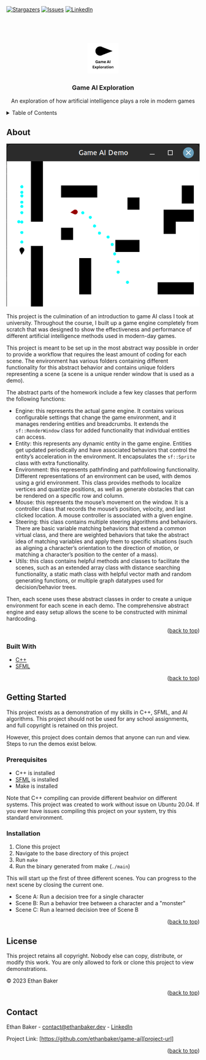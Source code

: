 <!--
  Created by: Ethan Baker (contact@ethanbaker.dev)
  
  Adapted from:
    https://github.com/othneildrew/Best-README-Template/
-->

<div id="top"></div>


<!-- PROJECT SHIELDS/BUTTONS -->
[![Stargazers][stars-shield]][stars-url]
[![Issues][issues-shield]][issues-url]
[![LinkedIn][linkedin-shield]][linkedin-url]

<br><br>

<!-- PROJECT SPECIFIC BUTTONS -->

<!-- PROJECT LOGO -->
<br>
<div align="center">
  <a href="https://github.com/ethanbaker/game-ai">
    <img src="./docs/logo.png" alt="Logo" width="80" height="80">
  </a>

  <h3 align="center">Game AI Exploration</h3>

  <p align="center">
    An exploration of how artificial intelligence plays a role in modern games
  </p>
</div>


<!-- TABLE OF CONTENTS -->
<details>
  <summary>Table of Contents</summary>
  <ol>
    <li>
      <a href="#about-the-project">About</a>
      <ul>
        <li><a href="#built-with">Built With</a></li>
      </ul>
    </li>
    <li>
      <a href="#getting-started">Getting Started</a>
      <ul>
        <li><a href="#prerequisites">Prerequisites</a></li>
        <li><a href="#installation">Installation</a></li>
      </ul>
    </li>
    <li><a href="#license">License</a></li>
    <li><a href="#contact">Contact</a></li>
  </ol>
</details>


<!-- ABOUT -->
## About

![Project demonstration image](./docs/demonstration.png)

This project is the culmination of an introduction to game AI class I took at university. Throughout the course, I built up a game engine completely from scratch that was designed to show the effectiveness and performance of different artificial intelligence methods used in modern-day games.

This project is meant to be set up in the most abstract way possible in order to provide a workflow that requires the least amount of coding for each scene. The environment has various folders containing different functionality for this abstract behavior and contains unique folders representing a scene (a scene is a unique render window that is used as a demo).

The abstract parts of the homework include a few key classes that perform the following functions:

* Engine: this represents the actual game engine. It contains various configurable settings that change the game environment, and it manages rendering entities and breadcrumbs. It extends the `sf::RenderWindow` class for added functionality that individual entities can access.
* Entity: this represents any dynamic entity in the game engine. Entities get updated periodically and have associated behaviors that control the entity’s acceleration in the environment. It encapsulates the `sf::Sprite` class with extra functionality.
* Environment: this represents pathfinding and pathfollowing functionality. Different representations of an environment can be used, with demos using a grid environment. This class provides methods to localize vertices and quantize positions, as well as generate obstacles that can be rendered on a specific row and column. 
* Mouse: this represents the mouse’s movement on the window. It is a controller class that records the mouse’s position, velocity, and last clicked location. A mouse controller is associated with a given engine.
* Steering: this class contains multiple steering algorithms and behaviors. There are basic variable matching behaviors that extend a common virtual class, and there are weighted behaviors that take the abstract idea of matching variables and apply them to specific situations (such as aligning a character’s orientation to the direction of motion, or matching a character’s position to the center of a mass).
* Utils: this class contains helpful methods and classes to facilitate the scenes, such as an extended array class with distance searching functionality, a static math class with helpful vector math and random generating functions, or multiple graph datatypes used for decision/behavior trees.

Then, each scene uses these abstract classes in order to create a unique environment for each scene in each demo. The comprehensive abstract engine and easy setup allows the scene to be constructed with minimal hardcoding. 

<p align="right">(<a href="#top">back to top</a>)</p>


### Built With

* [C++][tool-1-url]
* [SFML][tool-2-url]

<p align="right">(<a href="#top">back to top</a>)</p>


<!-- GETTING STARTED -->
## Getting Started

This project exists as a demonstration of my skills in C++, SFML, and AI algorithms. This project should not be used for any school assignments, and full copyright is retained on this project. 

However, this project does contain demos that anyone can run and view. Steps to run the demos exist below.

### Prerequisites

* C++ is installed
* [SFML](https://www.sfml-dev.org/download.php) is installed
* Make is installed

Note that C++ compiling can provide different beahvior on different systems. This project was created to work without issue on Ubuntu 20.04. If you ever have issues compiling this project on your system, try this standard environment.

### Installation

1. Clone this project
1. Navigate to the base directory of this project
1. Run `make`
1. Run the binary generated from make (`./main`)

This will start up the first of three different scenes. You can progress to the next scene by closing the current one.

* Scene A: Run a decision tree for a single character
* Scene B: Run a behavior tree between a character and a "monster"
* Scene C: Run a learned decision tree of Scene B

<p align="right">(<a href="#top">back to top</a>)</p>


<!-- LICENSE -->
## License

This project retains all copyright. Nobody else can copy, distribute, or modify this work. You are only allowed to fork or clone this project to view demonstrations.

&copy; 2023 Ethan Baker

<p align="right">(<a href="#top">back to top</a>)</p>


<!-- CONTACT -->
## Contact

Ethan Baker - [contact@ethanbaker.dev](mailto:contact@ethanbaker.dev) - [LinkedIn][linkedin-url]

Project Link: [https://github.com/ethanbaker/game-ai][project-url]

<p align="right">(<a href="#top">back to top</a>)</p>


<!-- MARKDOWN LINKS & IMAGES -->
<!-- https://www.markdownguide.org/basic-syntax/#reference-style-links -->
[contributors-shield]: https://img.shields.io/github/contributors/ethanbaker/game-ai.svg?style=for-the-badge
[forks-shield]: https://img.shields.io/github/forks/ethanbaker/game-ai.svg?style=for-the-badge
[stars-shield]: https://img.shields.io/github/stars/ethanbaker/game-ai.svg?style=for-the-badge
[issues-shield]: https://img.shields.io/github/issues/ethanbaker/game-ai.svg?style=for-the-badge
[license-shield]: https://img.shields.io/github/license/ethanbaker/game-ai.svg?style=for-the-badge
[linkedin-shield]: https://img.shields.io/badge/-LinkedIn-black.svg?style=for-the-badge&logo=linkedin&colorB=555

[contributors-url]: <https://github.com/ethanbaker/game-ai/graphs/contributors>
[forks-url]: <https://github.com/ethanbaker/game-ai/network/members>
[stars-url]: <https://github.com/ethanbaker/game-ai/stargazers>
[issues-url]: <https://github.com/ethanbaker/game-ai/issues>
[pulls-url]: <https://github.com/ethanbaker/game-ai/pulls>
[license-url]: <https://github.com/ethanbaker/game-ai/blob/master/LICENSE>
[linkedin-url]: <https://linkedin.com/in/ethandbaker>
[twitter-url]: <https://twitter.com/_ethanbaker>
[project-url]: <https://github.com/ethanbaker/game-ai>

[conventional-commits-url]: <https://www.conventionalcommits.org/en/v1.0.0/#summary>
[conventional-branches-url]: <https://docs.microsoft.com/en-us/azure/devops/repos/git/git-branching-guidance?view=azure-devops>
[tool-1-url]: <https://en.wikipedia.org/wiki/C++>
[tool-2-url]: <https://www.sfml-dev.org/>